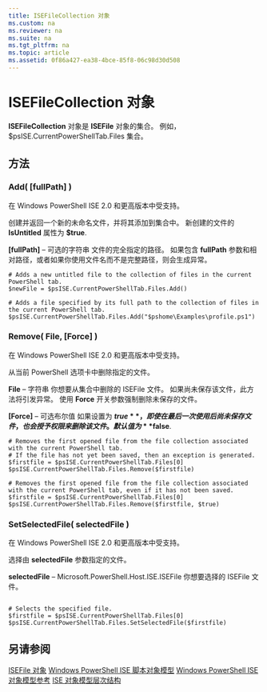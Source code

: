 ```yaml
---
title: ISEFileCollection 对象
ms.custom: na
ms.reviewer: na
ms.suite: na
ms.tgt_pltfrm: na
ms.topic: article
ms.assetid: 0f86a427-ea38-4bce-85f8-06c98d30d508
---
```

# ISEFileCollection 对象
  **ISEFileCollection** 对象是 **ISEFile** 对象的集合。 例如，$psISE.CurrentPowerShellTab.Files 集合。

## 方法

### Add\( \[fullPath\] \)
  在 Windows PowerShell ISE 2.0 和更高版本中受支持。 

 创建并返回一个新的未命名文件，并将其添加到集合中。 新创建的文件的 **IsUntitled** 属性为 **$true**.

 **\[fullPath\]** – 可选的字符串
 文件的完全指定的路径。 如果包含 **fullPath** 参数和相对路径，或者如果你使用文件名而不是完整路径，则会生成异常。

```
# Adds a new untitled file to the collection of files in the current PowerShell tab.
$newFile = $psISE.CurrentPowerShellTab.Files.Add()

# Adds a file specified by its full path to the collection of files in the current PowerShell tab.
$psISE.CurrentPowerShellTab.Files.Add("$pshome\Examples\profile.ps1")

```

### Remove\( File, \[Force\] \)
  在 Windows PowerShell ISE 2.0 和更高版本中受支持。 

 从当前 PowerShell 选项卡中删除指定的文件。

 **File** – 字符串
 你想要从集合中删除的 ISEFile 文件。 如果尚未保存该文件，此方法将引发异常。 使用 **Force** 开关参数强制删除未保存的文件。

 **\[Force\]** – 可选布尔值
 如果设置为 **$true**，即使在最后一次使用后尚未保存文件，也会授予权限来删除该文件。 默认值为 **$false**.

```
# Removes the first opened file from the file collection associated with the current PowerShell tab.
# If the file has not yet been saved, then an exception is generated.
$firstfile = $psISE.CurrentPowerShellTab.Files[0]
$psISE.CurrentPowerShellTab.Files.Remove($firstfile)

# Removes the first opened file from the file collection associated with the current PowerShell tab, even if it has not been saved.
$firstfile = $psISE.CurrentPowerShellTab.Files[0]
$psISE.CurrentPowerShellTab.Files.Remove($firstfile, $true)
```

### SetSelectedFile\( selectedFile \)
  在 Windows PowerShell ISE 2.0 和更高版本中受支持。 

 选择由 **selectedFile** 参数指定的文件。

 **selectedFile** – Microsoft.PowerShell.Host.ISE.ISEFile
 你想要选择的 ISEFile 文件。

```

# Selects the specified file.
$firstfile = $psISE.CurrentPowerShellTab.Files[0]
$psISE.CurrentPowerShellTab.Files.SetSelectedFile($firstfile)

```

## 另请参阅
 [ISEFile 对象](The-ISEFile-Object.md) 
 [Windows PowerShell ISE 脚本对象模型](The-Windows-PowerShell-ISE-Scripting-Object-Model.md) 
 [Windows PowerShell ISE 对象模型参考](Windows-PowerShell-ISE-Object-Model-Reference.md) 
 [ISE 对象模型层次结构](The-ISE-Object-Model-Hierarchy.md)

  


<!--HONumber=May16_HO2-->


